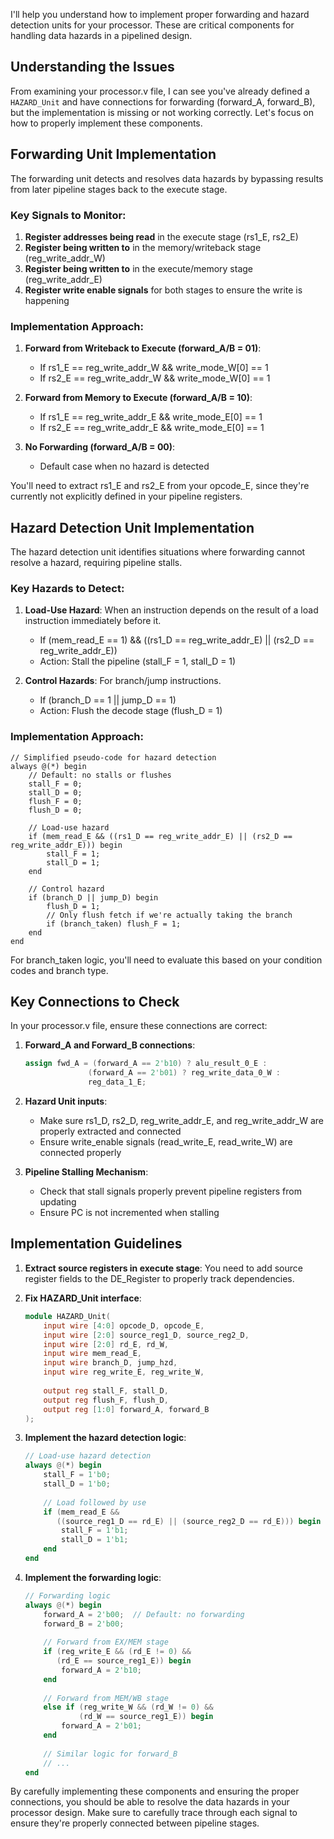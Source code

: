 I'll help you understand how to implement proper forwarding and hazard detection units for your processor. These are critical components for handling data hazards in a pipelined design.

## Understanding the Issues

From examining your processor.v file, I can see you've already defined a `HAZARD_Unit` and have connections for forwarding (forward_A, forward_B), but the implementation is missing or not working correctly. Let's focus on how to properly implement these components.

## Forwarding Unit Implementation

The forwarding unit detects and resolves data hazards by bypassing results from later pipeline stages back to the execute stage.

### Key Signals to Monitor:
1. **Register addresses being read** in the execute stage (rs1_E, rs2_E)
2. **Register being written to** in the memory/writeback stage (reg_write_addr_W)
3. **Register being written to** in the execute/memory stage (reg_write_addr_E)
4. **Register write enable signals** for both stages to ensure the write is happening

### Implementation Approach:

1. **Forward from Writeback to Execute (forward_A/B = 01)**:
   - If rs1_E == reg_write_addr_W && write_mode_W[0] == 1
   - If rs2_E == reg_write_addr_W && write_mode_W[0] == 1

2. **Forward from Memory to Execute (forward_A/B = 10)**:
   - If rs1_E == reg_write_addr_E && write_mode_E[0] == 1
   - If rs2_E == reg_write_addr_E && write_mode_E[0] == 1

3. **No Forwarding (forward_A/B = 00)**:
   - Default case when no hazard is detected

You'll need to extract rs1_E and rs2_E from your opcode_E, since they're currently not explicitly defined in your pipeline registers.

## Hazard Detection Unit Implementation

The hazard detection unit identifies situations where forwarding cannot resolve a hazard, requiring pipeline stalls.

### Key Hazards to Detect:

1. **Load-Use Hazard**: When an instruction depends on the result of a load instruction immediately before it.
   - If (mem_read_E == 1) && ((rs1_D == reg_write_addr_E) || (rs2_D == reg_write_addr_E))
   - Action: Stall the pipeline (stall_F = 1, stall_D = 1)

2. **Control Hazards**: For branch/jump instructions.
   - If (branch_D == 1 || jump_D == 1)
   - Action: Flush the decode stage (flush_D = 1)

### Implementation Approach:

```
// Simplified pseudo-code for hazard detection
always @(*) begin
    // Default: no stalls or flushes
    stall_F = 0;
    stall_D = 0;
    flush_F = 0;
    flush_D = 0;
    
    // Load-use hazard
    if (mem_read_E && ((rs1_D == reg_write_addr_E) || (rs2_D == reg_write_addr_E))) begin
        stall_F = 1;
        stall_D = 1;
    end
    
    // Control hazard
    if (branch_D || jump_D) begin
        flush_D = 1;
        // Only flush fetch if we're actually taking the branch
        if (branch_taken) flush_F = 1;
    end
end
```

For branch_taken logic, you'll need to evaluate this based on your condition codes and branch type.

## Key Connections to Check

In your processor.v file, ensure these connections are correct:

1. **Forward_A and Forward_B connections**:
   ```verilog
   assign fwd_A = (forward_A == 2'b10) ? alu_result_0_E :
                 (forward_A == 2'b01) ? reg_write_data_0_W :
                 reg_data_1_E;
   ```

2. **Hazard Unit inputs**:
   - Make sure rs1_D, rs2_D, reg_write_addr_E, and reg_write_addr_W are properly extracted and connected
   - Ensure write_enable signals (read_write_E, read_write_W) are connected properly

3. **Pipeline Stalling Mechanism**:
   - Check that stall signals properly prevent pipeline registers from updating
   - Ensure PC is not incremented when stalling

## Implementation Guidelines

1. **Extract source registers in execute stage**:
   You need to add source register fields to the DE_Register to properly track dependencies.

2. **Fix HAZARD_Unit interface**:
   ```verilog
   module HAZARD_Unit(
       input wire [4:0] opcode_D, opcode_E,
       input wire [2:0] source_reg1_D, source_reg2_D, 
       input wire [2:0] rd_E, rd_W,
       input wire mem_read_E,
       input wire branch_D, jump_hzd,
       input wire reg_write_E, reg_write_W,
       
       output reg stall_F, stall_D,
       output reg flush_F, flush_D,
       output reg [1:0] forward_A, forward_B
   );
   ```

3. **Implement the hazard detection logic**:
   ```verilog
   // Load-use hazard detection
   always @(*) begin
       stall_F = 1'b0;
       stall_D = 1'b0;
       
       // Load followed by use
       if (mem_read_E && 
          ((source_reg1_D == rd_E) || (source_reg2_D == rd_E))) begin
           stall_F = 1'b1;
           stall_D = 1'b1;
       end
   end
   ```

4. **Implement the forwarding logic**:
   ```verilog
   // Forwarding logic
   always @(*) begin
       forward_A = 2'b00;  // Default: no forwarding
       forward_B = 2'b00;
       
       // Forward from EX/MEM stage
       if (reg_write_E && (rd_E != 0) && 
          (rd_E == source_reg1_E)) begin
           forward_A = 2'b10;
       end
       
       // Forward from MEM/WB stage
       else if (reg_write_W && (rd_W != 0) && 
               (rd_W == source_reg1_E)) begin
           forward_A = 2'b01;
       end
       
       // Similar logic for forward_B
       // ...
   end
   ```

By carefully implementing these components and ensuring the proper connections, you should be able to resolve the data hazards in your processor design. Make sure to carefully trace through each signal to ensure they're properly connected between pipeline stages.